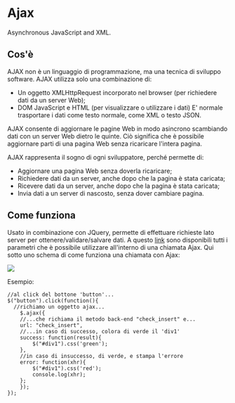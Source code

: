 # Ajax
Asynchronous JavaScript and XML.

## Cos'è

AJAX non è un linguaggio di programmazione, ma una tecnica di sviluppo software. AJAX utilizza solo una combinazione di:
- Un oggetto XMLHttpRequest incorporato nel browser (per richiedere dati da un server Web);
- DOM JavaScript e HTML (per visualizzare o utilizzare i dati)
E' normale trasportare i dati come testo normale, come XML o testo JSON.

AJAX consente di aggiornare le pagine Web in modo asincrono scambiando dati con un server Web dietro le quinte. Ciò significa che è possibile aggiornare parti di una pagina Web senza ricaricare l'intera pagina.

AJAX rappresenta il sogno di ogni sviluppatore, perché permette di:
- Aggiornare una pagina Web senza doverla ricaricare;
- Richiedere dati da un server, anche dopo che la pagina è stata caricata;
- Ricevere dati da un server, anche dopo che la pagina è stata caricata;
- Invia dati a un server di nascosto, senza dover cambiare pagina.

## Come funziona
Usato in combinazione con JQuery, permette di effettuare richieste lato server per ottenere/validare/salvare dati. A questo [link](https://www.w3schools.com/jquery/ajax_ajax.asp) sono disponibili tutti i parametri che è possibile utilizzare all'interno di una chiamata Ajax. Qui sotto uno schema di come funziona una chiamata con Ajax:

![](https://res.cloudinary.com/practicaldev/image/fetch/s--xgVyrrP4--/c_limit%2Cf_auto%2Cfl_progressive%2Cq_66%2Cw_880/https://thepracticaldev.s3.amazonaws.com/i/azyz8o8wd62fn84zhxsk.gif)

Esempio:

```
//al click del bottone 'button'...
$("button").click(function(){
  //richiamo un oggetto ajax...
    $.ajax({
    //...che richiama il metodo back-end "check_insert" e...
    url: "check_insert", 
    //...in caso di successo, colora di verde il 'div1'
    success: function(result){
        $("#div1").css('green');
    },
    //in caso di insuccesso, di verde, e stampa l'errore
    error: function(xhr){
        $("#div1").css('red');
        console.log(xhr);
    };
    });
});
```
